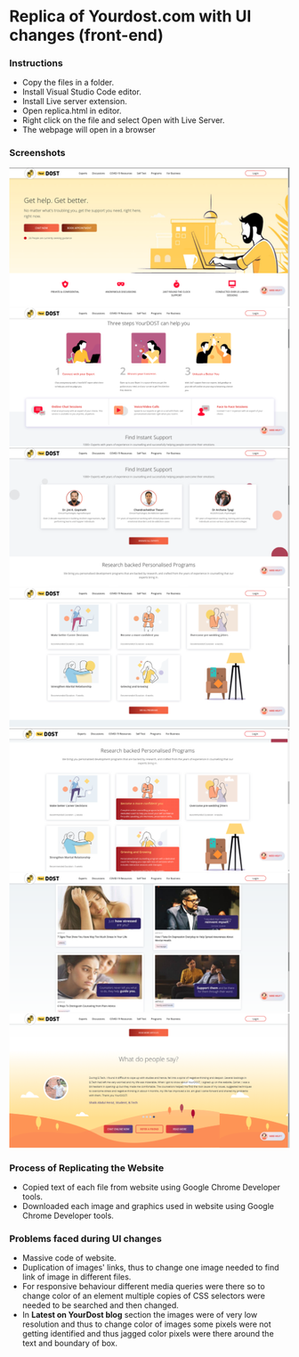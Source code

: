 # Replica of Yourdost.com with UI changes (front-end)
### Instructions
- Copy the files in a folder.
- Install Visual Studio Code editor.
- Install Live server extension.
- Open replica.html in editor.
- Right click on the file and select Open with Live Server.
- The webpage will open in a browser

### Screenshots

<img src="screenshots/1.png"/>

<img src="screenshots/2.png"/>

<img src="screenshots/3.png"/>

<img src="screenshots/4.png"/>

<img src="screenshots/4_2.png"/>

<img src="screenshots/5.png"/>

<img src="screenshots/6.png"/>

### Process of Replicating the Website
- Copied text of each file from website using Google Chrome Developer tools.
- Downloaded each image and graphics used in website using Google Chrome Developer tools.

### Problems faced during UI changes
- Massive code of website.
- Duplication of images' links, thus to change one image needed to find link of image in different files.
- For responsive behaviour different media queries were there so to change color of an element multiple copies of CSS selectors were needed to be searched and then changed.
- In **Latest on YourDost blog** section the images were of very low resolution and thus to change color of images some pixels were not getting identified and thus jagged color pixels were there around the text and boundary of box.
